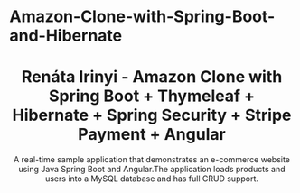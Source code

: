 # Amazon-Clone-with-Spring-Boot-and-Hibernate


<h1 align="center">Renáta Irinyi - 
Amazon Clone with Spring Boot + Thymeleaf + Hibernate + Spring Security + Stripe Payment + Angular</h1>




<div align="center">
A real-time sample application that demonstrates an e-commerce website using Java Spring Boot and Angular.The application loads products and users into a MySQL database and has full CRUD support.
</div>





